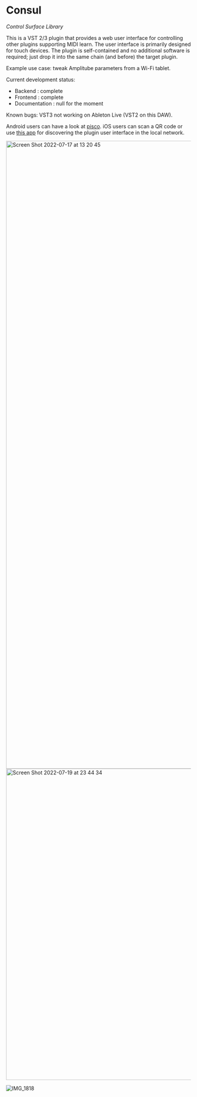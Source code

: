 # Consul

*Control Surface Library*

This is a VST 2/3 plugin that provides a web user interface for controlling other plugins supporting MIDI learn. The user interface is primarily designed for touch devices. The plugin is self-contained and no additional software is required; just drop it into the same chain (and before) the target plugin.

Example use case: tweak Amplitube parameters from a Wi-Fi tablet.

Current development status:

- Backend : complete
- Frontend : complete
- Documentation : null for the moment

Known bugs: VST3 not working on Ableton Live (VST2 on this DAW).

Android users can have a look at [pisco](https://github.com/lucianoiam/pisco). iOS users can scan a QR code or use [this app](https://apps.apple.com/us/app/bonjour-search-for-http-web-in-wi-fi/id1097517829) for discovering the plugin user interface in the local network.

<img width="1706" alt="Screen Shot 2022-07-17 at 13 20 45" src="https://user-images.githubusercontent.com/930494/179395742-a3a6befa-fad6-41bf-a65f-6b341c0adc14.png">

<img width="846" alt="Screen Shot 2022-07-19 at 23 44 34" src="https://user-images.githubusercontent.com/930494/179853991-82db5fa1-593a-40a2-ad8f-d14839f9f397.png">

![IMG_1818](https://user-images.githubusercontent.com/930494/176409115-e6e00ee2-612e-45f7-9796-c1eedde0214f.jpg)
